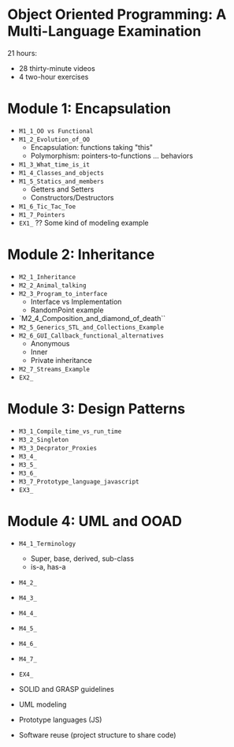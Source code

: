 # Object Oriented Programming: A Multi-Language Examination

21 hours:
  - 28 thirty-minute videos
  - 4 two-hour exercises
  
# Module 1: Encapsulation
  - `M1_1_OO vs Functional`
  - `M1_2_Evolution_of_OO`
    - Encapsulation: functions taking "this" 
    - Polymorphism: pointers-to-functions ... behaviors
  - `M1_3_What_time_is_it`
  - `M1_4_Classes_and_objects`
  - `M1_5_Statics_and_members`
     - Getters and Setters
     - Constructors/Destructors
  - `M1_6_Tic_Tac_Toe`
  - `M1_7_Pointers`
  - `EX1_` ?? Some kind of modeling example

# Module 2: Inheritance
  - `M2_1_Inheritance`  
  - `M2_2_Animal_talking`
  - `M2_3_Program_to_interface`
    - Interface vs Implementation
    - RandomPoint example
  - `M2_4_Composition_and_diamond_of_death``
  - `M2_5_Generics_STL_and_Collections_Example`
  - `M2_6_GUI_Callback_functional_alternatives`
    - Anonymous
    - Inner
    - Private inheritance
  - `M2_7_Streams_Example`
  - `EX2_`

# Module 3: Design Patterns
  - `M3_1_Compile_time_vs_run_time`
  - `M3_2_Singleton`
  - `M3_3_Decprator_Proxies`
  - `M3_4_`
  - `M3_5_`
  - `M3_6_`
  - `M3_7_Prototype_language_javascript`
  - `EX3_`

# Module 4: UML and OOAD
  - `M4_1_Terminology`
    - Super, base, derived, sub-class
    - is-a, has-a
  - `M4_2_`
  - `M4_3_`
  - `M4_4_`
  - `M4_5_`
  - `M4_6_`
  - `M4_7_`
  - `EX4_`
  
  - SOLID and GRASP guidelines
  - UML modeling
  - Prototype languages (JS)
  - Software reuse (project structure to share code)
